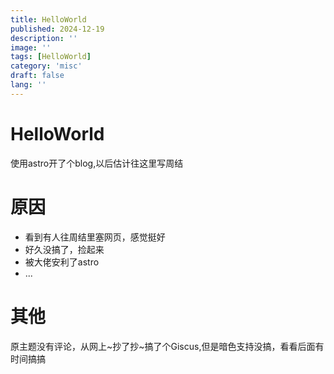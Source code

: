 ```yaml
---
title: HelloWorld
published: 2024-12-19
description: ''
image: ''
tags: [HelloWorld]
category: 'misc'
draft: false 
lang: ''
---
```

# HelloWorld

使用astro开了个blog,以后估计往这里写周结

# 原因

* 看到有人往周结里塞网页，感觉挺好
* 好久没搞了，捡起来
* 被大佬安利了astro
* ...

# 其他

原主题没有评论，从网上~抄了抄~搞了个Giscus,但是暗色支持没搞，看看后面有时间搞搞
